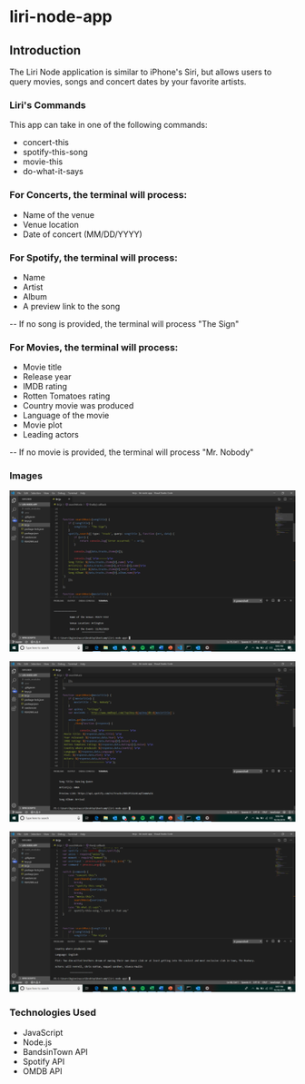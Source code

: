 # liri-node-app

## Introduction

The Liri Node application is similar to iPhone's Siri, but allows users to query movies, songs and concert dates by your favorite artists. 

### Liri's Commands

This app can take in one of the following commands:

- concert-this
- spotify-this-song
- movie-this
- do-what-it-says

### For Concerts, the terminal will process:

- Name of the venue
- Venue location
- Date of concert (MM/DD/YYYY)

### For Spotify, the terminal will process:

- Name
- Artist
- Album
- A preview link to the song

-- If no song is provided, the terminal will process "The Sign"

### For Movies, the terminal will process:

- Movie title
- Release year
- IMDB rating
- Rotten Tomatoes rating
- Country movie was produced
- Language of the movie
- Movie plot
- Leading actors

-- If no movie is provided, the terminal will process "Mr. Nobody"

### Images
![Concert-Example](/Images/concert.png)

![Music-Example](/Images/music.png)

![Movie-Example](/Images/movies.png)

### Technologies Used

* JavaScript
* Node.js
* BandsinTown API
* Spotify API 
* OMDB API 
